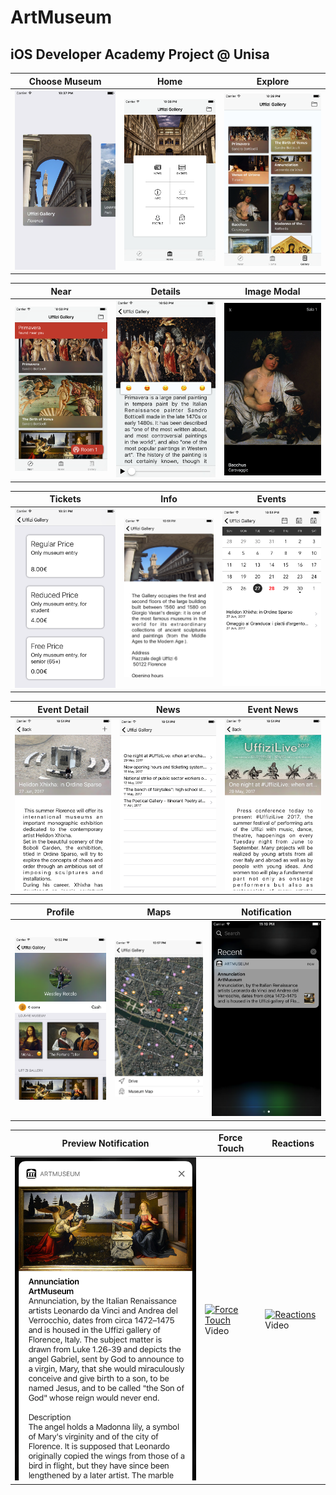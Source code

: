 # ArtMuseum
## iOS Developer Academy Project @ Unisa 

Choose Museum | Home | Explore
------------ | ------------ | ------------
![Choose Museum](Screenshot/1.Home.png)|![Home](Screenshot/2.Home.png)|![Explore](Screenshot/3.Explore.png)

Near | Details | Image Modal
------------ | ------------ | ------------
![Near](Screenshot/4.Near.png)|![Details](Screenshot/5.Details.png)|![Image Modal](Screenshot/6.ImageModal.png)

Tickets | Info | Events
------------ | ------------ | ------------
![Tickets](Screenshot/7.Tickets.png)|![Info](Screenshot/8.Info.png)|![Events](Screenshot/9.Event.png)

Event Detail | News | Event News
------------ | ------------ | ------------
![Event Detail](Screenshot/10.DetailEvent.png)|![News](Screenshot/11.News.png)|![Event News](Screenshot/12.NewsDetail.png)

Profile | Maps | Notification
------------ | ------------ | ------------
![Near](Screenshot/13.Profile.png)|![Details](Screenshot/14.Maps.png)|![Image Modal](Screenshot/15.Notifica.png)

Preview Notification | Force Touch | Reactions
------------ | ------------ | ------------
![Near](Screenshot/16.Notifica.png)|[![Force Touch](https://img.youtube.com/vi/HWrpk6ulk8M/maxresdefault.jpg)](https://youtu.be/HWrpk6ulk8M)Video|[![Reactions](https://img.youtube.com/vi/xNIlBF0wU6s/maxresdefault.jpg)](https://youtu.be/xNIlBF0wU6s)Video


